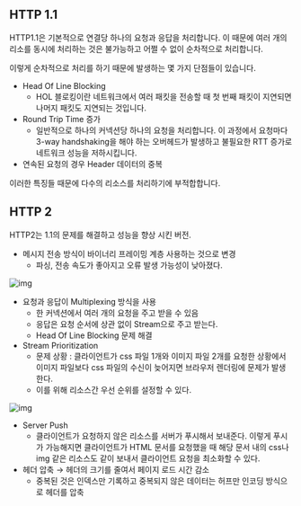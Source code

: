 ## HTTP 1.1

HTTP1.1은 기본적으로 연결당 하나의 요청과 응답을 처리합니다. 이 때문에 여러 개의 리소를 동시에 처리하는 것은 불가능하고 어쩔 수 없이 순차적으로 처리합니다.

이렇게 순차적으로 처리를 하기 때문에 발생하는 몇 가지 단점들이 있습니다.

- Head Of Line Blocking
  - HOL 블로킹이란 네트워크에서 여러 패킷을 전송할 때 첫 번째 패킷이 지연되면 나머지 패킷도 지연되는 것입니다.
- Round Trip Time 증가
  - 일반적으로 하나의 커넥션당 하나의 요청을 처리합니다. 이 과정에서 요청마다 3-way handshaking을 해야 하는 오버헤드가 발생하고 불필요한 RTT 증가로 네트워크 성능을 저하시킵니다.
- 연속된 요청의 경우 Header 데이터의 중복

이러한 특징들 때문에 다수의 리소스를 처리하기에 부적합합니다.

## HTTP 2

HTTP2는 1.1의 문제를 해결하고 성능을 향상 시킨 버전.

- 메시지 전송 방식이 바이너리 프레이밍 계층 사용하는 것으로 변경
  - 파싱, 전송 속도가 좋아지고 오류 발생 가능성이 낮아졌다.

![img](https://s3.us-west-2.amazonaws.com/secure.notion-static.com/cb4e09f5-1ed3-4d3f-8df5-a8f029959071/Untitled.png?X-Amz-Algorithm=AWS4-HMAC-SHA256&X-Amz-Content-Sha256=UNSIGNED-PAYLOAD&X-Amz-Credential=AKIAT73L2G45EIPT3X45%2F20220125%2Fus-west-2%2Fs3%2Faws4_request&X-Amz-Date=20220125T034549Z&X-Amz-Expires=86400&X-Amz-Signature=e4a19607bb4748b1bbba87c8591078798dac6da9fb17aeab8d67b93c5cc37d98&X-Amz-SignedHeaders=host&response-content-disposition=filename%20%3D%22Untitled.png%22&x-id=GetObject)

- 요청과 응답이 Multiplexing 방식을 사용
  - 한 커넥션에서 여러 개의 요청을 주고 받을 수 있음
  - 응답은 요청 순서에 상관 없이 Stream으로 주고 받는다.
  - Head Of Line Blocking 문제 해결
- Stream Prioritization
  - 문제 상황 : 클라이언트가 css 파일 1개와 이미지 파일 2개를 요청한 상황에서 이미지 파일보다 css 파일의 수신이 늦어지면 브라우저 렌더링에 문제가 발생한다.
  - 이를 위해 리소스간 우선 순위를 설정할 수 있다.

![img](https://s3.us-west-2.amazonaws.com/secure.notion-static.com/1d7e43d8-e120-43f7-a60c-aedced20d5de/Untitled.png?X-Amz-Algorithm=AWS4-HMAC-SHA256&X-Amz-Content-Sha256=UNSIGNED-PAYLOAD&X-Amz-Credential=AKIAT73L2G45EIPT3X45%2F20220125%2Fus-west-2%2Fs3%2Faws4_request&X-Amz-Date=20220125T034523Z&X-Amz-Expires=86400&X-Amz-Signature=66d6bb51ba77e5b106b779810f95b6009ea87113ef7fe53d9db89f195bfdcee0&X-Amz-SignedHeaders=host&response-content-disposition=filename%20%3D%22Untitled.png%22&x-id=GetObject)

- Server Push
  - 클라이언트가 요청하지 않은 리소스를 서버가 푸시해서 보내준다. 이렇게 푸시가 가능해지면 클라이언트가 HTML 문서를 요청했을 때 해당 문서 내의 css나 img 같은 리소스도 같이 보내서 클라이언트 요청을 최소화할 수 있다.
- 헤더 압축 → 헤더의 크기를 줄여서 페이지 로드 시간 감소
  - 중복된 것은 인덱스만 기록하고 중복되지 않은 데이터는 허프만 인코딩 방식으로 헤더를 압축